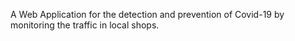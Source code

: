 A Web Application for the detection and prevention of Covid-19 by monitoring the traffic in local shops.
